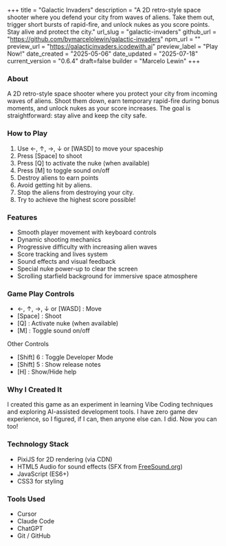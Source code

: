 +++
title = "Galactic Invaders"
description = "A 2D retro-style space shooter where you defend your city from waves of aliens. Take them out, trigger short bursts of rapid-fire, and unlock nukes as you score points. Stay alive and protect the city."
url_slug = "galactic-invaders"
github_url = "https://github.com/bymarcelolewin/galactic-invaders"
npm_url = ""
preview_url = "https://galacticinvaders.icodewith.ai"
preview_label = "Play Now!"
date_created = "2025-05-06"
date_updated = "2025-07-18"
current_version = "0.6.4"
draft=false
builder = "Marcelo Lewin"
+++

### About
A 2D retro-style space shooter where you protect your city from incoming waves of aliens. Shoot them down, earn temporary rapid-fire during bonus moments, and unlock nukes as your score increases. The goal is straightforward: stay alive and keep the city safe.

### How to Play
1. Use ←, ↑, →, ↓ or [WASD] to move your spaceship
2. Press \[Space] to shoot
3. Press \[Q] to activate the nuke (when available)
4. Press \[M] to toggle sound on/off
5. Destroy aliens to earn points
6. Avoid getting hit by aliens.
7. Stop the aliens from destroying your city.
8. Try to achieve the highest score possible!

### Features
- Smooth player movement with keyboard controls
- Dynamic shooting mechanics
- Progressive difficulty with increasing alien waves
- Score tracking and lives system
- Sound effects and visual feedback
- Special nuke power-up to clear the screen
- Scrolling starfield background for immersive space atmosphere

### Game Play Controls
- ←, ↑, →, ↓ or \[WASD] : Move
- \[Space] : Shoot
- \[Q] : Activate nuke (when available)
- \[M] : Toggle sound on/off

Other Controls
- [Shift] 6 : Toggle Developer Mode
- [Shift] 5 : Show release notes
- [H] : Show/Hide help

### Why I Created It
I created this game as an experiment in learning Vibe Coding techniques and exploring AI-assisted development tools. I have zero game dev experience, so I figured, if I can, then anyone else can.  I did.  Now you can too!


### Technology Stack
- PixiJS for 2D rendering (via CDN)
- HTML5 Audio for sound effects (SFX from [FreeSound.org](https://www.freesound.org))
- JavaScript (ES6+)
- CSS3 for styling

### Tools Used
- Cursor
- Claude Code
- ChatGPT
- Git / GitHub